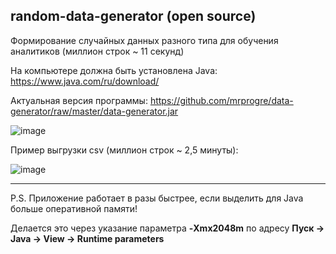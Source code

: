 random-data-generator (open source)
----

Формирование случайных данных разного типа для обучения аналитиков (миллион строк ~ 11 секунд)

На компьютере должна быть установлена Java: 
https://www.java.com/ru/download/

Актуальная версия программы: 
https://github.com/mrprogre/data-generator/raw/master/data-generator.jar

![image](https://user-images.githubusercontent.com/45883640/187420722-361e6169-ae04-4817-a5d0-620941cbef92.png)


Пример выгрузки csv (миллион строк ~ 2,5 минуты):

![image](https://user-images.githubusercontent.com/45883640/187202475-5058164b-59e0-42b8-baa7-29cf76af68c2.png)

----

P.S. Приложение работает в разы быстрее, если выделить для Java больше оперативной памяти!

Делается это через указание параметра **-Xmx2048m** по адресу **Пуск -> Java -> View -> Runtime parameters**
